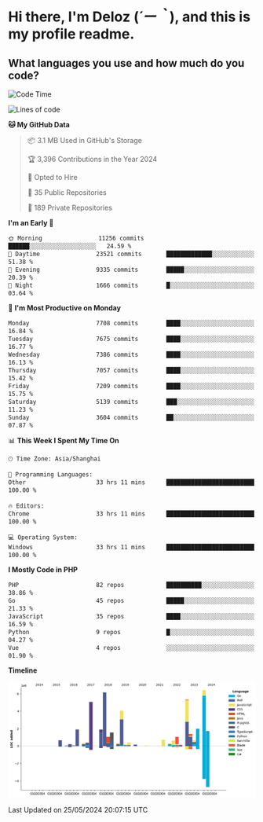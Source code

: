 # **Hi there, I'm Deloz (*´ー｀*), and this is my profile readme.**

## **What languages you use and how much do you code?**

<!--START_SECTION:waka-->
![Code Time](http://img.shields.io/badge/Code%20Time-4%2C052%20hrs%2052%20mins-blue)

![Lines of code](https://img.shields.io/badge/From%20Hello%20World%20I%27ve%20Written-44.6%20million%20lines%20of%20code-blue)

**🐱 My GitHub Data** 

> 📦 3.1 MB Used in GitHub's Storage 
 > 
> 🏆 3,396 Contributions in the Year 2024
 > 
> 💼 Opted to Hire
 > 
> 📜 35 Public Repositories 
 > 
> 🔑 189 Private Repositories 
 > 
**I'm an Early 🐤** 

```text
🌞 Morning                11256 commits       ██████░░░░░░░░░░░░░░░░░░░   24.59 % 
🌆 Daytime                23521 commits       █████████████░░░░░░░░░░░░   51.38 % 
🌃 Evening                9335 commits        █████░░░░░░░░░░░░░░░░░░░░   20.39 % 
🌙 Night                  1666 commits        █░░░░░░░░░░░░░░░░░░░░░░░░   03.64 % 
```
📅 **I'm Most Productive on Monday** 

```text
Monday                   7708 commits        ████░░░░░░░░░░░░░░░░░░░░░   16.84 % 
Tuesday                  7675 commits        ████░░░░░░░░░░░░░░░░░░░░░   16.77 % 
Wednesday                7386 commits        ████░░░░░░░░░░░░░░░░░░░░░   16.13 % 
Thursday                 7057 commits        ████░░░░░░░░░░░░░░░░░░░░░   15.42 % 
Friday                   7209 commits        ████░░░░░░░░░░░░░░░░░░░░░   15.75 % 
Saturday                 5139 commits        ███░░░░░░░░░░░░░░░░░░░░░░   11.23 % 
Sunday                   3604 commits        ██░░░░░░░░░░░░░░░░░░░░░░░   07.87 % 
```


📊 **This Week I Spent My Time On** 

```text
🕑︎ Time Zone: Asia/Shanghai

💬 Programming Languages: 
Other                    33 hrs 11 mins      █████████████████████████   100.00 % 

🔥 Editors: 
Chrome                   33 hrs 11 mins      █████████████████████████   100.00 % 

💻 Operating System: 
Windows                  33 hrs 11 mins      █████████████████████████   100.00 % 
```

**I Mostly Code in PHP** 

```text
PHP                      82 repos            ██████████░░░░░░░░░░░░░░░   38.86 % 
Go                       45 repos            █████░░░░░░░░░░░░░░░░░░░░   21.33 % 
JavaScript               35 repos            ████░░░░░░░░░░░░░░░░░░░░░   16.59 % 
Python                   9 repos             █░░░░░░░░░░░░░░░░░░░░░░░░   04.27 % 
Vue                      4 repos             ░░░░░░░░░░░░░░░░░░░░░░░░░   01.90 % 
```



**Timeline**

![Lines of Code chart](https://raw.githubusercontent.com/deloz/deloz/main/assets/bar_graph.png)


 Last Updated on 25/05/2024 20:07:15 UTC
<!--END_SECTION:waka-->
